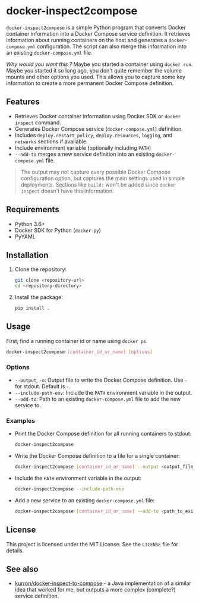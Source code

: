# docker-inspect2compose

`docker-inspect2compose` is a simple Python program that converts Docker container information into a 
Docker Compose service definition. It retrieves information about running containers on the host
and generates a `docker-compose.yml` configuration. The script can also merge this information 
into an existing `docker-compose.yml` file.

_Why would you want this ?_ Maybe you started a container using `docker run`. Maybe you started it so
long ago, you don't quite remember the volume mounts and other options you used. This allows you
to capture some key information to create a more permanent Docker Compose definition.

## Features

- Retrieves Docker container information using Docker SDK or `docker inspect` command.
- Generates Docker Compose service (`docker-compose.yml`) definition.
- Includes `deploy.restart_policy`, `deploy.resources`, `logging`, and `networks` sections if available.
- Include environment variable (optionally including `PATH`)
- `--add-to` merges a new service definition into an existing `docker-compose.yml` file.

> The output may not capture every possible Docker Compose configuration option, but captures the 
> main settings used in simple deployments. Sections like `build:` won't be added 
> since `docker inspect` doesn't have this information.

## Requirements

- Python 3.6+
- Docker SDK for Python (`docker-py`)
- PyYAML

## Installation

1. Clone the repository:
   ```sh
   git clone <repository-url>
   cd <repository-directory>
   ```

2. Install the package:
   ```sh
   pip install .
   ```

## Usage

First, find a running container id or name using `docker ps`.

```sh
docker-inspect2compose [container_id_or_name] [options]
```

### Options

- `--output`, `-o`: Output file to write the Docker Compose definition. Use `-` for stdout. Default is `-`.
- `--include-path-env`: Include the `PATH` environment variable in the output.
- `--add-to`: Path to an existing `docker-compose.yml` file to add the new service to.

### Examples

- Print the Docker Compose definition for all running containers to stdout:
  ```sh
  docker-inspect2compose
  ```

- Write the Docker Compose definition to a file for a single container:
  ```sh
  docker-inspect2compose [container_id_or_name] --output <output_file>
  ```

- Include the `PATH` environment variable in the output:
  ```sh
  docker-inspect2compose --include-path-env
  ```

- Add a new service to an existing `docker-compose.yml` file:
  ```sh
  docker-inspect2compose [container_id_or_name] --add-to <path_to_existing_docker_compose_yml> --output <output_file>
  ```

## License

This project is licensed under the MIT License. See the `LICENSE` file for details.

## See also

- [kurron/docker-inspect-to-compose](https://github.com/kurron/docker-inspect-to-compose) - a Java implementation of a similar idea that worked for me, but outputs a more complex (complete?) service definition.
